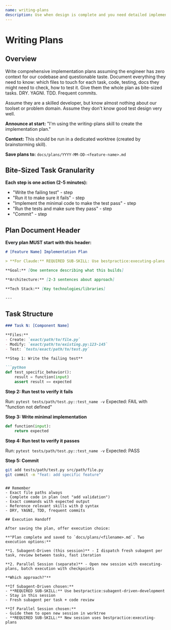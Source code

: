 ```yaml
---
name: writing-plans
description: Use when design is complete and you need detailed implementation tasks for engineers with zero codebase context - creates comprehensive implementation plans with exact file paths, complete code examples, and verification steps assuming engineer has minimal domain knowledge
---
```


# Writing Plans

## Overview

Write comprehensive implementation plans assuming the engineer has zero context for our codebase and questionable taste. Document everything they need to know: which files to touch for each task, code, testing, docs they might need to check, how to test it. Give them the whole plan as bite-sized tasks. DRY. YAGNI. TDD. Frequent commits.

Assume they are a skilled developer, but know almost nothing about our toolset or problem domain. Assume they don't know good test design very well.

**Announce at start:** "I'm using the writing-plans skill to create the implementation plan."

**Context:** This should be run in a dedicated worktree (created by brainstorming skill).

**Save plans to:** `docs/plans/YYYY-MM-DD-<feature-name>.md`

## Bite-Sized Task Granularity

**Each step is one action (2-5 minutes):**
- "Write the failing test" - step
- "Run it to make sure it fails" - step
- "Implement the minimal code to make the test pass" - step
- "Run the tests and make sure they pass" - step
- "Commit" - step

## Plan Document Header

**Every plan MUST start with this header:**

```markdown
# [Feature Name] Implementation Plan

> **For Claude:** REQUIRED SUB-SKILL: Use bestpractice:executing-plans to implement this plan task-by-task.

**Goal:** [One sentence describing what this builds]

**Architecture:** [2-3 sentences about approach]

**Tech Stack:** [Key technologies/libraries]

---
```

## Task Structure

```markdown
### Task N: [Component Name]

**Files:**
- Create: `exact/path/to/file.py`
- Modify: `exact/path/to/existing.py:123-145`
- Test: `tests/exact/path/to/test.py`

**Step 1: Write the failing test**

```python
def test_specific_behavior():
    result = function(input)
    assert result == expected
```

**Step 2: Run test to verify it fails**

Run: `pytest tests/path/test.py::test_name -v`
Expected: FAIL with "function not defined"

**Step 3: Write minimal implementation**

```python
def function(input):
    return expected
```

**Step 4: Run test to verify it passes**

Run: `pytest tests/path/test.py::test_name -v`
Expected: PASS

**Step 5: Commit**

```bash
git add tests/path/test.py src/path/file.py
git commit -m "feat: add specific feature"
```
```

## Remember
- Exact file paths always
- Complete code in plan (not "add validation")
- Exact commands with expected output
- Reference relevant skills with @ syntax
- DRY, YAGNI, TDD, frequent commits

## Execution Handoff

After saving the plan, offer execution choice:

**"Plan complete and saved to `docs/plans/<filename>.md`. Two execution options:**

**1. Subagent-Driven (this session)** - I dispatch fresh subagent per task, review between tasks, fast iteration

**2. Parallel Session (separate)** - Open new session with executing-plans, batch execution with checkpoints

**Which approach?"**

**If Subagent-Driven chosen:**
- **REQUIRED SUB-SKILL:** Use bestpractice:subagent-driven-development
- Stay in this session
- Fresh subagent per task + code review

**If Parallel Session chosen:**
- Guide them to open new session in worktree
- **REQUIRED SUB-SKILL:** New session uses bestpractice:executing-plans
